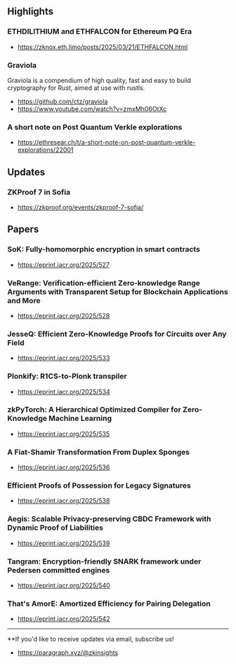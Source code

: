 ## Highlights
### ETHDILITHIUM and ETHFALCON for Ethereum PQ Era
- <https://zknox.eth.limo/posts/2025/03/21/ETHFALCON.html>
### Graviola
Graviola is a compendium of high quality, fast and easy to build cryptography for Rust, aimed at use with rustls.
- <https://github.com/ctz/graviola>
- <https://www.youtube.com/watch?v=zmxMh06OtXc>
### A short note on Post Quantum Verkle explorations
- <https://ethresear.ch/t/a-short-note-on-post-quantum-verkle-explorations/22001>

## Updates
### ZKProof 7 in Sofia 
- <https://zkproof.org/events/zkproof-7-sofia/>

## Papers
### SoK: Fully-homomorphic encryption in smart contracts
- <https://eprint.iacr.org/2025/527>

### VeRange: Verification-efficient Zero-knowledge Range Arguments with Transparent Setup for Blockchain Applications and More
- <https://eprint.iacr.org/2025/528>

### JesseQ: Efficient Zero-Knowledge Proofs for Circuits over Any Field
- <https://eprint.iacr.org/2025/533>

### Plonkify: R1CS-to-Plonk transpiler
- <https://eprint.iacr.org/2025/534>

### zkPyTorch: A Hierarchical Optimized Compiler for Zero-Knowledge Machine Learning
- <https://eprint.iacr.org/2025/535>

### A Fiat-Shamir Transformation From Duplex Sponges
- <https://eprint.iacr.org/2025/536>

### Efficient Proofs of Possession for Legacy Signatures
- <https://eprint.iacr.org/2025/538>

### Aegis: Scalable Privacy-preserving CBDC Framework with Dynamic Proof of Liabilities
- <https://eprint.iacr.org/2025/539>

### Tangram: Encryption-friendly SNARK framework under Pedersen committed engines
- <https://eprint.iacr.org/2025/540>

### That's AmorE: Amortized Efficiency for Pairing Delegation
- <https://eprint.iacr.org/2025/542>


---
**If you'd like to receive updates via email, subscribe us!

- <https://paragraph.xyz/@zkinsights>

